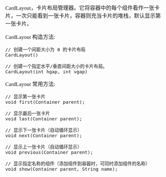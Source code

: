 <span  style="font-family: Simsun,serif; font-size: 17px; ">

CardLayout，卡片布局管理器。它将容器中的每个组件看作一张卡片，一次只能看到一张卡片，容器则充当卡片的堆栈，默认显示第一张卡片。

CardLayout 构造方法:
~~~
// 创建一个间距大小为 0 的卡片布局
CardLayout()

// 创建一个指定水平/垂直间距大小的卡片布局。
CardLayout(int hgap, int vgap) 
~~~

CardLayout 常用方法:
~~~
// 显示第一张卡片
void first(Container parent);

// 显示最后一张卡片
void last(Container parent);

// 显示下一张卡片（自动循环显示）
void next(Container parent);

// 显示上一张卡片（自动循环显示）
void previous(Container parent);

// 显示指定名称的组件（添加组件到容器时，可同时添加组件的名称）
void show(Container parent, String name);
~~~

</span>